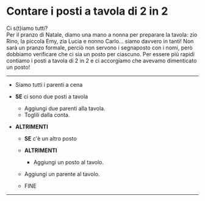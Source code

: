 # Contare i posti a tavola di 2 in 2

Ci s(t)iamo tutti?
<br>
Per il pranzo di Natale, diamo una mano a nonna per preparare la tavola: zio Rino, la piccola Emy, zia Lucia e nonno Carlo… siamo davvero in tanti!
Non sarà un pranzo formale, perciò non servono i segnaposto con i nomi, però dobbiamo verificare che ci sia un posto per ciascuno. Per essere più rapidi contiamo i posti a tavola di 2 in 2 e ci accorgiamo che avevamo dimenticato un posto!

---

- Siamo tutti i parenti a cena

- **SE** ci sono due posti a tavola

  - Aggiungi due parenti alla tavola.
  - Toglili dalla conta.

- **ALTRIMENTI**

  - **SE** c'è un altro posto

  - **ALTRIMENTI**
    - Aggiungi un posto al tavolo.
  - Aggiungi un parente al tavolo.
  - FINE

---